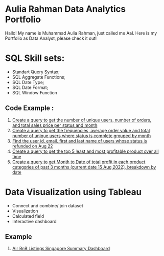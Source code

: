 # Aulia Rahman Data Analytics Portfolio
Hallo! My name is Muhammad Aulia Rahman, just called me Aal. Here is my Portfolio as Data Analyst, please check it out!

# SQL Skill sets:
- Standart Query Syntax;
- SQL Aggregate Functions;
- SQL Date Type;
- SQL Date Format;
- SQL Window Function

## Code Example :
1. <a href="https://console.cloud.google.com/bigquery?sq=682487053497:75075235c8414f8b9a102c3db300b354">Create a query to get the number of unique users, number of orders, and total sales price per status and month</a>
2. <a href="https://console.cloud.google.com/bigquery?sq=682487053497:919573eeefb2438f90d9ea8618672581">Create a query to get the frequencies, average order value and total number of unique users where status is complete grouped by month</a>
3. <a href="https://console.cloud.google.com/bigquery?sq=682487053497:728747ffc5f14c6bb87105dca88b0219">Find the user id, email, first and last name of users whose status is refunded on Aug 22</a>
4. <a href="https://console.cloud.google.com/bigquery?sq=682487053497:258a5f26e7114c7b8107b0829973e23f">Create a query to get the top 5 least and most profitable product over all time</a>
5. <a href="https://console.cloud.google.com/bigquery?sq=682487053497:c5ed02027de140b2b524af557af7299c">Create a query to get Month to Date of total profit in each product categories of past 3 months (current date 15 Aug 2022), breakdown by date</a>

# Data Visualization using Tableau
- Connect and combine/ join dataset
- Visualization
- Calculated field
- Interactive dashboard

## Example
1. <a href="https://public.tableau.com/views/IntermediateDataViz_16691762108710/Dashboard1?:language=en-US&:display_count=n&:origin=viz_share_link">Air BnB Listings Singapore Summary Dashboard</a>
